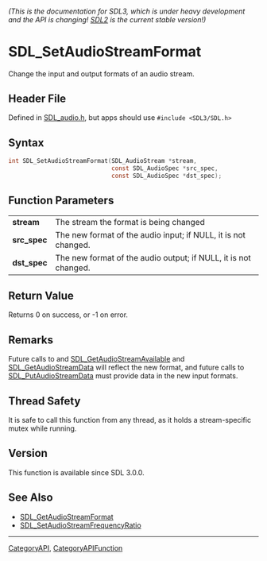 ###### (This is the documentation for SDL3, which is under heavy development and the API is changing! [SDL2](https://wiki.libsdl.org/SDL2/) is the current stable version!)
# SDL_SetAudioStreamFormat

Change the input and output formats of an audio stream.

## Header File

Defined in [SDL_audio.h](https://github.com/libsdl-org/SDL/blob/main/include/SDL3/SDL_audio.h), but apps should use `#include <SDL3/SDL.h>`

## Syntax

```c
int SDL_SetAudioStreamFormat(SDL_AudioStream *stream,
                             const SDL_AudioSpec *src_spec,
                             const SDL_AudioSpec *dst_spec);

```

## Function Parameters

|                  |                                                                 |
| ---------------- | --------------------------------------------------------------- |
| **stream**       | The stream the format is being changed                          |
| **src_spec**     | The new format of the audio input; if NULL, it is not changed.  |
| **dst_spec**     | The new format of the audio output; if NULL, it is not changed. |

## Return Value

Returns 0 on success, or -1 on error.

## Remarks

Future calls to and
[SDL_GetAudioStreamAvailable](SDL_GetAudioStreamAvailable) and
[SDL_GetAudioStreamData](SDL_GetAudioStreamData) will reflect the new
format, and future calls to
[SDL_PutAudioStreamData](SDL_PutAudioStreamData) must provide data in the
new input formats.

## Thread Safety

It is safe to call this function from any thread, as it holds a
stream-specific mutex while running.

## Version

This function is available since SDL 3.0.0.

## See Also

* [SDL_GetAudioStreamFormat](SDL_GetAudioStreamFormat)
* [SDL_SetAudioStreamFrequencyRatio](SDL_SetAudioStreamFrequencyRatio)

----
[CategoryAPI](CategoryAPI), [CategoryAPIFunction](CategoryAPIFunction)

